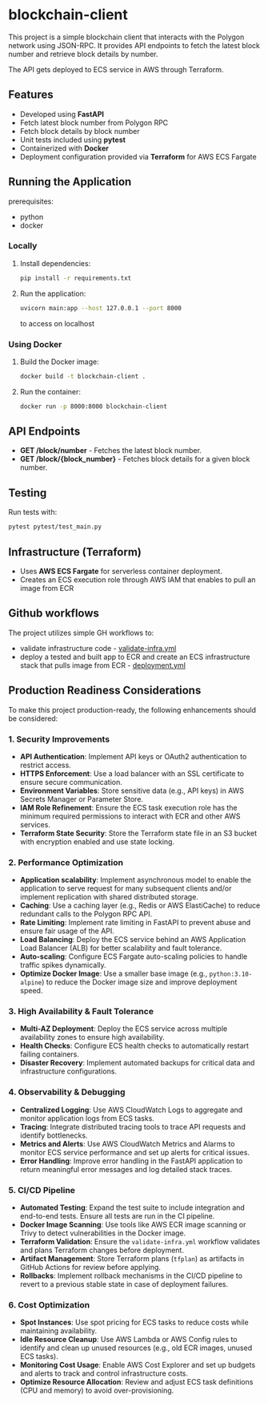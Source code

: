 # blockchain-client

This project is a simple blockchain client that interacts with the Polygon network using JSON-RPC. 
It provides API endpoints to fetch the latest block number and retrieve block details by number.

The API gets deployed to ECS service in AWS through Terraform.

## Features
- Developed using **FastAPI**
- Fetch latest block number from Polygon RPC
- Fetch block details by block number
- Unit tests included using **pytest**
- Containerized with **Docker**
- Deployment configuration provided via **Terraform** for AWS ECS Fargate

## Running the Application

prerequisites:
- python
- docker

### Locally
1. Install dependencies:
   ```sh
   pip install -r requirements.txt
   ```
2. Run the application:
   ```sh
   uvicorn main:app --host 127.0.0.1 --port 8000
   ```
   to access on localhost

### Using Docker
1. Build the Docker image:
   ```sh
   docker build -t blockchain-client .
   ```
2. Run the container:
   ```sh
   docker run -p 8000:8000 blockchain-client
   ```

## API Endpoints
- **GET /block/number** - Fetches the latest block number.
- **GET /block/{block_number}** - Fetches block details for a given block number.

## Testing
Run tests with:
```sh
pytest pytest/test_main.py
```

## Infrastructure (Terraform)
- Uses **AWS ECS Fargate** for serverless container deployment.
- Creates an ECS execution role through AWS IAM that enables to pull an image from ECR

## Github workflows
The project utilizes simple GH workflows to:
- validate infrastructure code - [validate-infra.yml](https://github.com/AugustBrzuzy/blockchain-client/blob/main/.github/workflows/validate-infra.yml)
- deploy a tested and built app to ECR and create an ECS infrastructure stack that pulls image from ECR - [deployment.yml](https://github.com/AugustBrzuzy/blockchain-client/blob/main/.github/workflows/deployment.yml)

## **Production Readiness Considerations**

To make this project production-ready, the following enhancements should be considered:

### **1. Security Improvements**
- **API Authentication**: Implement API keys or OAuth2 authentication to restrict access.
- **HTTPS Enforcement**: Use a load balancer with an SSL certificate to ensure secure communication.
- **Environment Variables**: Store sensitive data (e.g., API keys) in AWS Secrets Manager or Parameter Store.
- **IAM Role Refinement**: Ensure the ECS task execution role has the minimum required permissions to interact with ECR and other AWS services.
- **Terraform State Security**: Store the Terraform state file in an S3 bucket with encryption enabled and use state locking.

### **2. Performance Optimization**
- **Application scalability**: Implement asynchronous model to enable the application to serve request for many subsequent clients and/or implement replication with shared distributed storage.
- **Caching**: Use a caching layer (e.g., Redis or AWS ElastiCache) to reduce redundant calls to the Polygon RPC API.
- **Rate Limiting**: Implement rate limiting in FastAPI to prevent abuse and ensure fair usage of the API.
- **Load Balancing**: Deploy the ECS service behind an AWS Application Load Balancer (ALB) for better scalability and fault tolerance.
- **Auto-scaling**: Configure ECS Fargate auto-scaling policies to handle traffic spikes dynamically.
- **Optimize Docker Image**: Use a smaller base image (e.g., `python:3.10-alpine`) to reduce the Docker image size and improve deployment speed.

### **3. High Availability & Fault Tolerance**
- **Multi-AZ Deployment**: Deploy the ECS service across multiple availability zones to ensure high availability.
- **Health Checks**: Configure ECS health checks to automatically restart failing containers.
- **Disaster Recovery**: Implement automated backups for critical data and infrastructure configurations.

### **4. Observability & Debugging**
- **Centralized Logging**: Use AWS CloudWatch Logs to aggregate and monitor application logs from ECS tasks.
- **Tracing**: Integrate distributed tracing tools to trace API requests and identify bottlenecks.
- **Metrics and Alerts**: Use AWS CloudWatch Metrics and Alarms to monitor ECS service performance and set up alerts for critical issues.
- **Error Handling**: Improve error handling in the FastAPI application to return meaningful error messages and log detailed stack traces.

### **5. CI/CD Pipeline**
- **Automated Testing**: Expand the test suite to include integration and end-to-end tests. Ensure all tests are run in the CI pipeline.
- **Docker Image Scanning**: Use tools like AWS ECR image scanning or Trivy to detect vulnerabilities in the Docker image.
- **Terraform Validation**: Ensure the `validate-infra.yml` workflow validates and plans Terraform changes before deployment.
- **Artifact Management**: Store Terraform plans (`tfplan`) as artifacts in GitHub Actions for review before applying.
- **Rollbacks**: Implement rollback mechanisms in the CI/CD pipeline to revert to a previous stable state in case of deployment failures.

### **6. Cost Optimization**
- **Spot Instances**: Use spot pricing for ECS tasks to reduce costs while maintaining availability.
- **Idle Resource Cleanup**: Use AWS Lambda or AWS Config rules to identify and clean up unused resources (e.g., old ECR images, unused ECS tasks).
- **Monitoring Cost Usage**: Enable AWS Cost Explorer and set up budgets and alerts to track and control infrastructure costs.
- **Optimize Resource Allocation**: Review and adjust ECS task definitions (CPU and memory) to avoid over-provisioning.